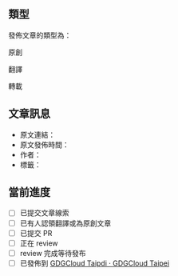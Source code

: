 ## 類型

發佈文章的類型為：

原創

翻譯

轉載

## 文章訊息

- 原文連結：
- 原文發佈時間：
- 作者：
- 標籤：

## 當前進度

- [ ] 已提交文章線索
- [ ] 已有人認領翻譯或為原創文章
- [ ] 已提交 PR
- [ ] 正在 review
- [ ] review 完成等待發布
- [ ] 已發佈到 [GDGCloud Taipdi · GDGCloud Taipei](https://taipei.gdgcloud.tw/)